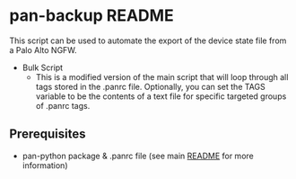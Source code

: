 # pan-backup README
This script can be used to automate the export of the device state file from a Palo Alto NGFW. 
- Bulk Script
   - This is a modified version of the main script that will loop through all tags stored in the .panrc file. Optionally, you can set the TAGS variable to be the contents of a text file for specific targeted groups of .panrc tags. 

## Prerequisites
- pan-python package & .panrc file (see main [README](/README.md) for more information)
